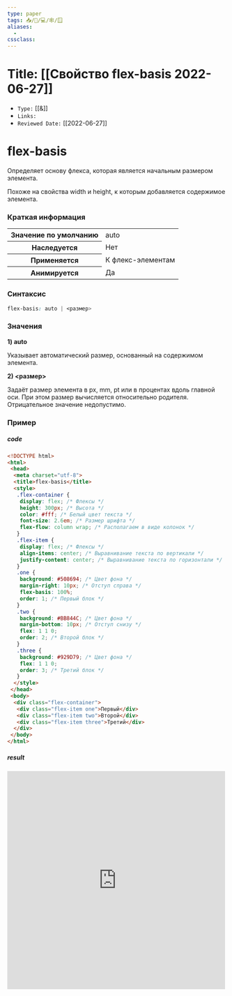 ```yaml
---
type: paper
tags: 📥️/📜️/💻/🕸/🪟
aliases:
  - 
cssclass: 
---
```




# Title: **[[Свойство flex-basis 2022-06-27]]**
- `Type:` [[&]]
- `Links:`
- `Reviewed Date:` [[2022-06-27]]

# flex-basis

Определяет основу флекса, которая является начальным размером элемента. 

Похоже на свойства width и height, к которым добавляется содержимое элемента.

### Краткая информация
<table>
	<tbody>
		<tr>
			<th>Значение по умолчанию </th>
			<td>auto</td>
		</tr>
		<tr>
			<th>Наследуется</th>
			<td>Нет</td>
		</tr>
		<tr>
			<th>Применяется</th>
			<td>К флекс-элементам </td>
		</tr>
		<tr>
			<th>Анимируется</th>
			<td>Да</td>
		</tr>
	</tbody>
</table>

### Синтаксис
```css
flex-basis: auto | <размер>
```

### Значения
__1) auto__

Указывает автоматический размер, основанный на содержимом элемента.

__2) <размер>__

Задаёт размер элемента в px, mm, pt или в процентах вдоль главной оси. При этом размер вычисляется относительно родителя. Отрицательное значение недопустимо.

### Пример
##### code
```html
<!DOCTYPE html>
<html>
 <head>
  <meta charset="utf-8">
  <title>flex-basis</title>
  <style>
   .flex-container {
    display: flex; /* Флексы */
    height: 300px; /* Высота */
    color: #fff; /* Белый цвет текста */
    font-size: 2.6em; /* Размер шрифта */
    flex-flow: column wrap; /* Располагаем в виде колонок */
   }
   .flex-item {
    display: flex; /* Флексы */
    align-items: center; /* Выравнивание текста по вертикали */
    justify-content: center; /* Выравнивание текста по горизонтали */
   }
   .one {
    background: #508694; /* Цвет фона */
    margin-right: 10px; /* Отступ справа */
    flex-basis: 100%;
    order: 1; /* Первый блок */
   }
   .two {
    background: #BB844C; /* Цвет фона */
    margin-bottom: 10px; /* Отступ снизу */
    flex: 1 1 0;
    order: 2; /* Второй блок */
   }
   .three {
    background: #929D79; /* Цвет фона */
    flex: 1 1 0;
    order: 3; /* Третий блок */
   }
  </style>
 </head>
 <body>
  <div class="flex-container">
   <div class="flex-item one">Первый</div>
   <div class="flex-item two">Второй</div>
   <div class="flex-item three">Третий</div>
  </div>
 </body>
</html>
```

##### result
<iframe src="http://localhost:50000/flex-basis.html" style="background: white; border: none; width: 500px; height: 500px;"/></iframe>
